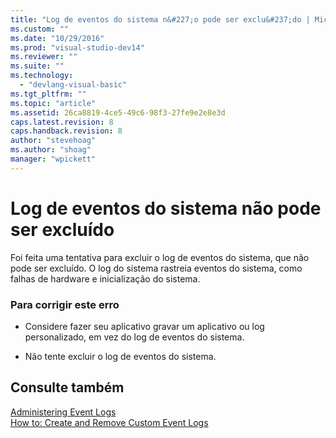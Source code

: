 ```yaml
---
title: "Log de eventos do sistema n&#227;o pode ser exclu&#237;do | Microsoft Docs"
ms.custom: ""
ms.date: "10/29/2016"
ms.prod: "visual-studio-dev14"
ms.reviewer: ""
ms.suite: ""
ms.technology: 
  - "devlang-visual-basic"
ms.tgt_pltfrm: ""
ms.topic: "article"
ms.assetid: 26ca8819-4ce5-49c6-98f3-27fe9e2e8e3d
caps.latest.revision: 8
caps.handback.revision: 8
author: "stevehoag"
ms.author: "shoag"
manager: "wpickett"
---
```

# Log de eventos do sistema n&#227;o pode ser exclu&#237;do
Foi feita uma tentativa para excluir o log de eventos do sistema, que não pode ser excluído. O log do sistema rastreia eventos do sistema, como falhas de hardware e inicialização do sistema.  
  
### Para corrigir este erro  
  
-   Considere fazer seu aplicativo gravar um aplicativo ou log personalizado, em vez do log de eventos do sistema.  
  
-   Não tente excluir o log de eventos do sistema.  
  
## Consulte também  
 [Administering Event Logs](http://msdn.microsoft.com/pt-br/35f53238-bdd2-417b-acd8-2fd9f7397f18)   
 [How to: Create and Remove Custom Event Logs](http://msdn.microsoft.com/pt-br/af9b7da0-80c7-46ac-b7f7-897063ddd503)